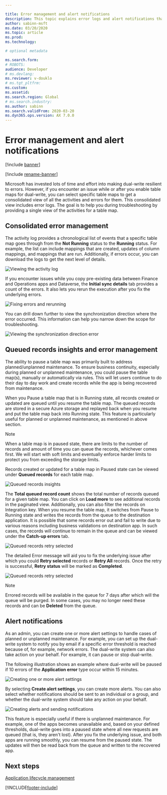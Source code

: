 ```yaml
---

title: Error management and alert notifications
description: This topic explains error logs and alert notifications that can help you troubleshoot issues.
author: sabinn-msft
ms.date: 03/20/2020
ms.topic: article
ms.prod: 
ms.technology: 

# optional metadata

ms.search.form: 
# ROBOTS: 
audience: Developer
# ms.devlang: 
ms.reviewer: v-douklo
# ms.tgt_pltfrm: 
ms.custom:
ms.assetid: 
ms.search.region: Global
# ms.search.industry: 
ms.author: sabinn
ms.search.validFrom: 2020-03-20
ms.dyn365.ops.version: AX 7.0.0
---
```


# Error management and alert notifications

[!include [banner](../../includes/banner.md)]

[!include [rename-banner](~/includes/cc-data-platform-banner.md)]



Microsoft has invested lots of time and effort into making dual-write resilient to errors. However, if you encounter an issue while or after you enable table maps for dual-write, you can select specific table maps to get a consolidated view of all the activities and errors for them. This consolidated view includes error logs. The goal is to help you during troubleshooting by providing a single view of the activities for a table map.

## Consolidated error management

The activity log provides a chronological list of events that a specific table map goes through from the **Not Running** status to the **Running** status. For example, the list can include mappings that are created, updates of column mappings, and mappings that are run. Additionally, if errors occur, you can download the logs to get the next level of details.

![Viewing the activity log](media/activity-log.png)

If you encounter issues while you copy pre-existing data between Finance and Operations apps and Dataverse, the **Initial sync details** tab provides a count of the errors. It also lets you rerun the execution after you fix the underlying errors.

![Fixing errors and rerunning](media/fix-error-rerun.png)

You can drill down further to view the synchronization direction where the error occurred. This information can help you narrow down the scope for troubleshooting.

![Viewing the synchronization direction error](media/sync-direction-error.png)

## Queued records insights and error management

The ability to pause a table map was primarily built to address planned/unplanned maintenance. To ensure business continuity, especially during planned or unplanned maintenance, you could pause the table map(s), manually or automatically via rules. This will let users continue to do their day to day work and create records while the app is being recovered from maintenance.    

When you Pause a table map that is in Running state, all records created or updated are queued until you resume the table map. The queued records are stored in a secure Azure storage and replayed back when you resume and put the table map back into Running state. This feature is particularly useful for planned or unplanned maintenance, as mentioned in above section.

> [!NOTE]
> When a table map is in paused state, there are limits to the number of records and amount of time you can queue the records, whichever comes first. We will start with soft limits and eventually enforce harder limits to protect you from exceeding the storage limits.

Records created or updated for a table map in Paused state can be viewed under **Queued records** for each table map. 

![Queued records insights](media/Queued-Insights1.png "Queued records insights")

The **Total queued record count** shows the total number of records queued for a given table map. You can click on **Load more** to see additional records in the paginated view. Additionally, you can also filter the records on Integration key.
When you resume the table map, it switches from Pause to Running state and writes the records from the queue to the destination application. It is possible that some records error out and fail to write due to various reasons including business validations on destination app. In such cases, the records will continue to remain in the queue and can be viewed under the **Catch-up errors** tab. 

![Queued records retry selected](media/Queued-Insights-retry-selected3.png "Queued records retry selected")

The detailed Error message will aid you to fix the underlying issue after which you could **Retry selected** records or **Retry All** records. Once the retry is successful, **Retry status** will be marked as **Completed**.

![Queued records retry selected](media/Queued-Insights-retry-selected4.png "Queued records retry selected")

> [!NOTE] 
> Errored records will be available in the queue for 7 days after which will the queue will be purged. In some cases, you may no longer need these records and can be **Deleted** from the queue.


## Alert notifications

As an admin, you can create one or more alert settings to handle cases of planned or unplanned maintenance. For example, you can set up the dual-write system to notify you by email if a specific error threshold is reached because of, for example, network errors. The dual-write system can also take action on your behalf. For example, it can pause or stop dual-write.

The following illustration shows an example where dual-write will be paused if 10 errors of the **Application error** type occur within 15 minutes.

![Creating one or more alert settings](media/create-alert-settings.png)

By selecting **Create alert settings**, you can create more alerts. You can also select whether notifications should be sent to an individual or a group, and whether the dual-write system should take any action on your behalf.

![Creating alerts and sending notifications](media/create-alert-notification.png)

This feature is especially useful if there is unplanned maintenance. For example, one of the apps becomes unavailable and, based on your defined thresholds, dual-write goes into a paused state where all new requests are queued (that is, they aren't lost). After you fix the underlying issue, and both apps are running smoothly, you can resume from the paused state. The updates will then be read back from the queue and written to the recovered app.

## Next steps

[Application lifecycle management](app-lifecycle-management.md)


[!INCLUDE[footer-include](../../../../includes/footer-banner.md)]
